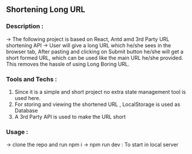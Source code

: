 ## Shortening Long URL ###

### Description :
-> The following project is based on React, Antd amd 3rd Party URL shortening API
-> User will give a long URL which he/she sees in the browser tab, After pasting and clicking on Submit button he/she will get a short formed URL, which can be used like the main URL he/she provided. 
This removes the hassle of using Long Boring URL. 

### Tools and Techs :
1. Since it is a simple and short project no extra state management tool is used here.
2. For storing and viewing the shortened URL , LocalStorage is used as Database
3. A 3rd Party API is used to make the URL short

### Usage :
-> clone the repo and run npm i
-> npm run dev : To start in local server